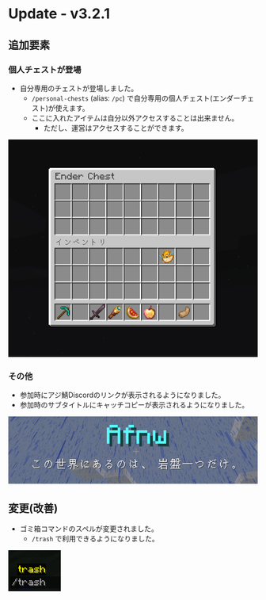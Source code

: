 # Update - v3.2.1

## 追加要素

### 個人チェストが登場

* 自分専用のチェストが登場しました。
  * `/personal-chests` (alias: `/pc`) で自分専用の個人チェスト(エンダーチェスト)が使えます。
  * ここに入れたアイテムは自分以外アクセスすることは出来ません。
    * ただし、運営はアクセスすることができます。

![pc.png](images/pc.png)

### その他

* 参加時にアジ鯖Discordのリンクが表示されるようになりました。
* 参加時のサブタイトルにキャッチコピーが表示されるようになりました。

![subtitle.png](images/img_2.png)


## 変更(改善)

* ゴミ箱コマンドのスペルが変更されました。
  * `/trash` で利用できるようになりました。

![trash.png](images/img.png)

